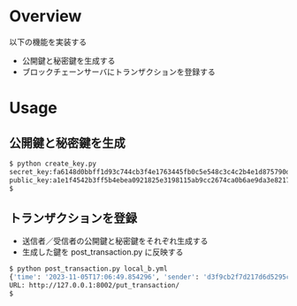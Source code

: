 # Overview

以下の機能を実装する

- 公開鍵と秘密鍵を生成する
- ブロックチェーンサーバにトランザクションを登録する

# Usage

## 公開鍵と秘密鍵を生成

```bash
$ python create_key.py
secret_key:fa6148d0bbff1d93c744cb3f4e1763445fb0c5e548c3c4c2b4e1d875790d4d62
public_key:a1e1f4542b3ff5b4ebea0921825e3198115ab9cc2674ca0b6ae9da3e8217227610fd2f3714e51452d6e4603e4bf2b6c3cdf3a29df7e7cd3188e466c13fbd1957
$
```

## トランザクションを登録

- 送信者／受信者の公開鍵と秘密鍵をそれぞれ生成する
- 生成した鍵を post_transaction.py に反映する

```bash
$ python post_transaction.py local_b.yml
{'time': '2023-11-05T17:06:49.854296', 'sender': 'd3f9cb2f7d217d6d5295cc61c64caf63dcb2ad6f49baca4be967fa29d2214e25be99eaaf084c32aae81d1ef941ee89fac6b98b8740e2457f8457bb9627a9141c', 'reciever': 'a1e1f4542b3ff5b4ebea0921825e3198115ab9cc2674ca0b6ae9da3e8217227610fd2f3714e51452d6e4603e4bf2b6c3cdf3a29df7e7cd3188e466c13fbd1957', 'amount': 222, 'description': 'B -> A', 'signature': '8821dc89639ee519090d4a3ae4461adaef3fe0fbdbde4bb0475d4f54fcd4858b04f8b00e7b7e7b26a2c466634a817ee1b7ba76637b1da42ac4696dc491384604'}
URL: http://127.0.0.1:8002/put_transaction/
$
```

